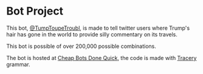 # Bot Project

This bot, [@TumpToupeTroubl](https://twitter.com/TumpToupeTroubl), is made to tell twitter users where Trump's hair has gone in the world to provide silly commentary on its travels.  

This bot is possible of over 200,000 possible combinations.

The bot is hosted at [Cheap Bots Done Quick](https://cheapbotsdonequick.com), the code is made with [Tracery](http://www.tracery.io/) grammar.

